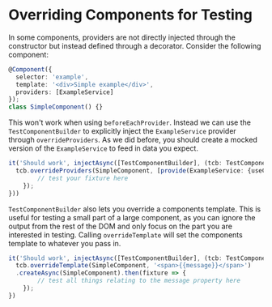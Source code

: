 # Overriding Components for Testing

In some components, providers are not directly injected through the constructor but instead defined through a decorator. Consider the following component:

``` typescript
@Component({
  selector: 'example',
  template: '<div>Simple example</div>',
  providers: [ExampleService]
});
class SimpleComponent() {}
```

This won't work when using `beforeEachProvider`. Instead we can use the `TestComponentBuilder` to explicitly inject the `ExampleService` provider through `overrideProviders`. As we did before, you should create a mocked version of the `ExampleService` to feed in data you expect.

``` typescript
it('Should work', injectAsync([TestComponentBuilder], (tcb: TestComponentBuider) => {
  tcb.overrideProviders(SimpleComponent, [provide(ExampleService: {useClass: MockExampleService})]).createAsync(SimpleComponent).then(fixture => {
  		// test your fixture here
	});
}))
```

`TestComponentBuilder` also lets you override a components template. This is useful for testing a small part of a large component, as you can ignore the output from the rest of the DOM and only focus on the part you are interested in testing. Calling `overrideTemplate` will set the components template to whatever you pass in.

``` typescript
it('Should work', injectAsync([TestComponentBuilder], (tcb: TestComponentBuider) => {
  tcb.overrideTemplate(SimpleComponent, '<span>{{message}}</span>')
  .createAsync(SimpleComponent).then(fixture => {
  		// test all things relating to the message property here
	});
})
```
